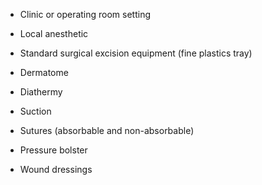 - Clinic or operating room setting

- Local anesthetic

- Standard surgical excision equipment (fine plastics tray)

- Dermatome

- Diathermy

- Suction

- Sutures (absorbable and non-absorbable)

- Pressure bolster

- Wound dressings